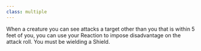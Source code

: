 ```yaml
---
class: multiple
---
```

When a creature you can see attacks a target other than you that is within 5 feet of you, you can use your Reaction to impose disadvantage on the attack roll. You must be wielding a Shield.